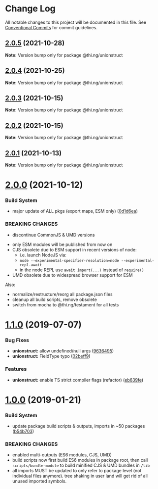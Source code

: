 # Change Log

All notable changes to this project will be documented in this file.
See [Conventional Commits](https://conventionalcommits.org) for commit guidelines.

## [2.0.5](https://github.com/thi-ng/umbrella/compare/@thi.ng/unionstruct@2.0.4...@thi.ng/unionstruct@2.0.5) (2021-10-28)

**Note:** Version bump only for package @thi.ng/unionstruct





## [2.0.4](https://github.com/thi-ng/umbrella/compare/@thi.ng/unionstruct@2.0.3...@thi.ng/unionstruct@2.0.4) (2021-10-25)

**Note:** Version bump only for package @thi.ng/unionstruct





## [2.0.3](https://github.com/thi-ng/umbrella/compare/@thi.ng/unionstruct@2.0.2...@thi.ng/unionstruct@2.0.3) (2021-10-15)

**Note:** Version bump only for package @thi.ng/unionstruct





## [2.0.2](https://github.com/thi-ng/umbrella/compare/@thi.ng/unionstruct@2.0.1...@thi.ng/unionstruct@2.0.2) (2021-10-15)

**Note:** Version bump only for package @thi.ng/unionstruct





## [2.0.1](https://github.com/thi-ng/umbrella/compare/@thi.ng/unionstruct@2.0.0...@thi.ng/unionstruct@2.0.1) (2021-10-13)

**Note:** Version bump only for package @thi.ng/unionstruct





# [2.0.0](https://github.com/thi-ng/umbrella/compare/@thi.ng/unionstruct@1.1.40...@thi.ng/unionstruct@2.0.0) (2021-10-12)


### Build System

* major update of ALL pkgs (export maps, ESM only) ([0d1d6ea](https://github.com/thi-ng/umbrella/commit/0d1d6ea9fab2a645d6c5f2bf2591459b939c09b6))


### BREAKING CHANGES

* discontinue CommonJS & UMD versions

- only ESM modules will be published from now on
- CJS obsolete due to ESM support in recent versions of node:
  - i.e. launch NodeJS via:
  - `node --experimental-specifier-resolution=node --experimental-repl-await`
  - in the node REPL use `await import(...)` instead of `require()`
- UMD obsolete due to widespread browser support for ESM

Also:
- normalize/restructure/reorg all package.json files
- cleanup all build scripts, remove obsolete
- switch from mocha to @thi.ng/testament for all tests






#  [1.1.0](https://github.com/thi-ng/umbrella/compare/@thi.ng/unionstruct@1.0.6...@thi.ng/unionstruct@1.1.0) (2019-07-07) 

###  Bug Fixes 

- **unionstruct:** allow undefined/null args ([9636495](https://github.com/thi-ng/umbrella/commit/9636495)) 
- **unionstruct:** FieldType typo ([02beff9](https://github.com/thi-ng/umbrella/commit/02beff9)) 

###  Features 

- **unionstruct:** enable TS strict compiler flags (refactor) ([eb639fe](https://github.com/thi-ng/umbrella/commit/eb639fe)) 

#  [1.0.0](https://github.com/thi-ng/umbrella/compare/@thi.ng/unionstruct@0.1.19...@thi.ng/unionstruct@1.0.0) (2019-01-21) 

###  Build System 

- update package build scripts & outputs, imports in ~50 packages ([b54b703](https://github.com/thi-ng/umbrella/commit/b54b703)) 

###  BREAKING CHANGES 

- enabled multi-outputs (ES6 modules, CJS, UMD) 
- build scripts now first build ES6 modules in package root, then call   `scripts/bundle-module` to build minified CJS & UMD bundles in `/lib` 
- all imports MUST be updated to only refer to package level   (not individual files anymore). tree shaking in user land will get rid of   all unused imported symbols.
